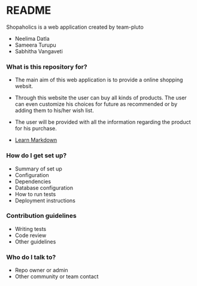 # README #

Shopaholics is a web application created by team-pluto
* Neelima Datla
* Sameera Turupu
* Sabhitha Vangaveti

### What is this repository for? ###

* The main aim of this web application is to provide a online shopping websit.
* Through this website the user can buy all kinds of products. The user can even customize his choices for future as recommended   or by adding them to his/her wish list.
* The user will be provided with all the information regarding the product for his purchase.

* [Learn Markdown](https://bitbucket.org/tutorials/markdowndemo)

### How do I get set up? ###

* Summary of set up
* Configuration
* Dependencies
* Database configuration
* How to run tests
* Deployment instructions

### Contribution guidelines ###

* Writing tests
* Code review
* Other guidelines

### Who do I talk to? ###

* Repo owner or admin
* Other community or team contact
